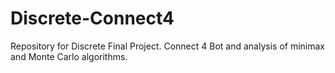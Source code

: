 # Discrete-Connect4
Repository for Discrete Final Project. Connect 4 Bot and analysis of minimax and Monte Carlo algorithms.
